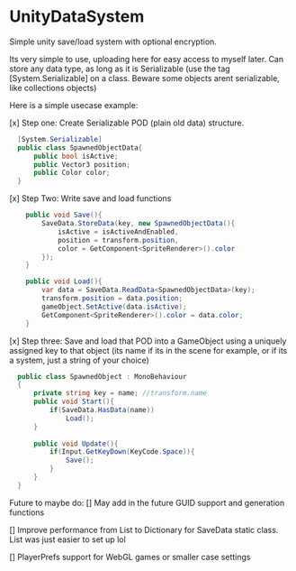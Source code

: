 # UnityDataSystem
Simple unity save/load system with optional encryption.

Its very simple to use, uploading here for easy access to myself later.
Can store any data type, as long as it is Serializable (use the tag [System.Serializable] on a class. Beware some objects arent serializable, like collections objects)

Here is a simple usecase example:

[x] Step one: Create Serializable POD (plain old data) structure.

```cs
  [System.Serializable]
  public class SpawnedObjectData{
      public bool isActive;
      public Vector3 position;
      public Color color;
  }
```

[x] Step Two: Write save and load functions 

```cs
    public void Save(){
        SaveData.StoreData(key, new SpawnedObjectData(){
            isActive = isActiveAndEnabled,
            position = transform.position,
            color = GetComponent<SpriteRenderer>().color
        });
    }

    public void Load(){
        var data = SaveData.ReadData<SpawnedObjectData>(key);
        transform.position = data.position;
        gameObject.SetActive(data.isActive);
        GetComponent<SpriteRenderer>().color = data.color;
    }
```

[x] Step three: Save and load that POD into a GameObject using a uniquely assigned key to that object (its name if its in the scene for example, or if its a system, just a string of your choice)
```cs
  public class SpawnedObject : MonoBehaviour 
  {
      private string key = name; //transform.name
      public void Start(){
          if(SaveData.HasData(name))
              Load();
      }
  
      public void Update(){
          if(Input.GetKeyDown(KeyCode.Space)){
              Save();
          }
      }
  }
```

Future to maybe do:
[] May add in the future GUID support and generation functions

[] Improve performance from List to Dictionary for SaveData static class. List was just easier to set up lol

[] PlayerPrefs support for WebGL games or smaller case settings
